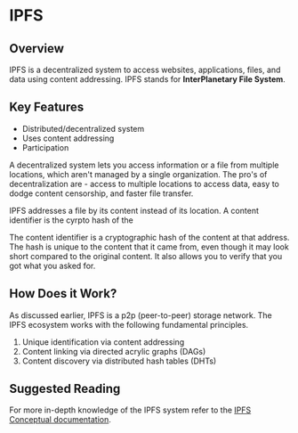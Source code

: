 # IPFS

## Overview

IPFS is a decentralized system to access websites, applications, files, and data using content addressing. IPFS stands for **InterPlanetary File System**.

## Key Features

- Distributed/decentralized system
- Uses content addressing
- Participation

A decentralized system lets you access information or a file from multiple locations, which aren't managed by a single organization. The pro's of decentralization are - access to multiple locations to access data, easy to dodge content censorship, and faster file transfer.

IPFS addresses a file by its content instead of its location. A content identifier is the cyrpto hash of the 

The content identifier is a cryptographic hash of the content at that address. The hash is unique to the content that it came from, even though it may look short compared to the original content. It also allows you to verify that you got what you asked for.

## How Does it Work?

As discussed earlier, IPFS is a p2p (peer-to-peer) storage network. The IPFS ecosystem works with the following fundamental principles.

1. Unique identification via content addressing
2. Content linking via directed acrylic graphs (DAGs)
3. Content discovery via distributed hash tables (DHTs)

## Suggested Reading

For more in-depth knowledge of the IPFS system refer to the [IPFS Conceptual documentation](https://docs.ipfs.io/concepts/).



